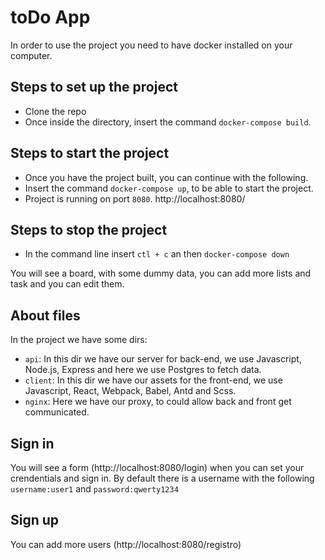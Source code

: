 # toDo App


In order to use the project you need to have docker installed on your computer.

## Steps to set up the project

- Clone the repo
- Once inside the directory, insert the command ``` docker-compose build ```.

## Steps to start the project
- Once you have the project built, you can continue with the following.
- Insert the command ``` docker-compose up ```, to be able to start the project.
- Project is running on port ``` 8080 ```. http://localhost:8080/

## Steps to stop the project
- In the command line insert ``` ctl + c ``` an then ``` docker-compose down ```

You will see a board, with some dummy data, you can add more lists and task and you can edit them. 



## About files

In the project we have some dirs:

- ```api```: In this dir we have our server for back-end, we use Javascript, Node.js, Express and here we use Postgres to fetch data.
- ```client```: In this dir we have our assets for the front-end, we use Javascript, React, Webpack, Babel, Antd and Scss.
- ```nginx```: Here we have our proxy, to could allow back and front get communicated.


## Sign in

You will see a form (http://localhost:8080/login) when you can set your crendentials and sign in. By default there is a username with the following ```username:user1``` and ```password:qwerty1234```

## Sign up

You can add more users (http://localhost:8080/registro)